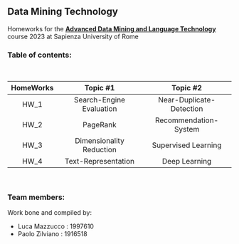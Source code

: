 ## Data Mining Technology

Homeworks for the [**Advanced Data Mining and Language Technology**](https://corsidilaurea.uniroma1.it/it/view-course-details/2022/29942/20190322084705/c4d3fb32-4761-4b52-9e20-6c3b672f50dd/fd7b47f5-0479-41b8-821c-eeb37900a4fd/8709b9e9-a659-4a9e-968c-09687c07cf73/9ffc13b7-5ed7-4c59-9e45-345305317146?guid_cv=fd7b47f5-0479-41b8-821c-eeb37900a4fd&current_erogata=c4d3fb32-4761-4b52-9e20-6c3b672f50dd) course 2023 at Sapienza University of Rome

### Table of contents:

<br>

| HomeWorks | Topic #1 | Topic #2 |
| :---:     | :---:    | :---:    |
| HW_1 | Search-Engine Evaluation | Near-Duplicate-Detection |
| HW_2 | PageRank | Recommendation-System |
| HW_3 | Dimensionality Reduction | Supervised Learning |
| HW_4 | Text-Representation | Deep Learning |

<br>

### Team members:
Work bone and compiled by: 

- Luca Mazzucco : 1997610
- Paolo Zilviano : 1916518
